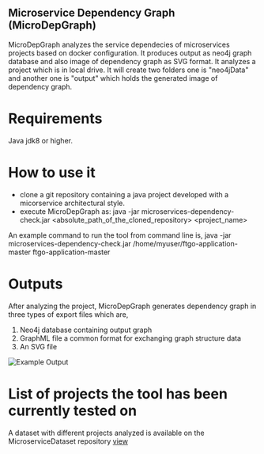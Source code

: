 ## Microservice Dependency Graph (MicroDepGraph)

MicroDepGraph analyzes the service dependecies of microservices projects based on docker configuration. It produces output as neo4j graph database and also image of dependency graph as SVG format. It analyzes a project which is in local drive. It will create two folders one is "neo4jData" and another one is "output" which holds the generated image of dependency graph.

# Requirements

Java jdk8 or higher.

# How to use it

* clone a git repository containing a java project developed with a micorservice architectural style. 
* execute MicroDepGraph as:     java -jar microservices-dependency-check.jar  <absolute_path_of_the_cloned_repository> <project_name> 

An example command to run the tool from command line is,
 java -jar microservices-dependency-check.jar /home/myuser/ftgo-application-master ftgo-application-master
 
# Outputs

After analyzing the project, MicroDepGraph generates dependency graph in three types of export files which are,

1. Neo4j database containing output graph
2. GraphML file a common format for exchanging graph structure data
3. An SVG file

![Example Output](https://raw.githubusercontent.com/clowee/MicroDepGraph/master/resultGraphs/ftgo-application-master.png)


# List of projects the tool has been currently tested on

A dataset with different projects analyzed is available on the MicroserviceDataset repository [view](https://github.com/clowee/MicroserviceDataset)



